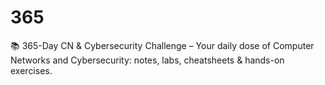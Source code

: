 # 365
📚 365-Day CN &amp; Cybersecurity Challenge – Your daily dose of Computer Networks and Cybersecurity: notes, labs, cheatsheets &amp; hands-on exercises.
